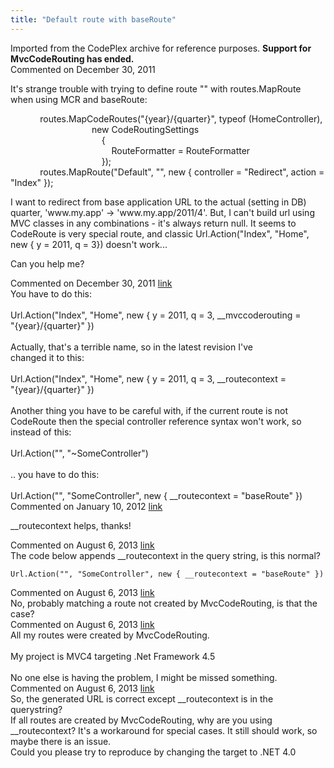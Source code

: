 ```yaml
---
title: "Default route with baseRoute"
---
```

<div class="note">
   Imported from the CodePlex archive for reference purposes. <b>Support for MvcCodeRouting has ended.</b></div>
<div id="post718635" class="discussion-comment op">
   <div class="discussion-header">Commented on 
      <time datetime="2011-12-30T04:08:25.137-08:00" title="2011-12-30T04:08:25.137-08:00">December 30, 2011</time>
   </div>
   <div class="discussion-message">
<p>It's strange trouble with trying to define route &quot;&quot; with routes.MapRoute when using MCR and baseRoute:</p>
<p>&nbsp;&nbsp;&nbsp; &nbsp;&nbsp;&nbsp; &nbsp;&nbsp;&nbsp; routes.MapCodeRoutes(&quot;{year}/{quarter}&quot;, typeof (HomeController),<br>
&nbsp;&nbsp;&nbsp; &nbsp;&nbsp;&nbsp; &nbsp;&nbsp;&nbsp; &nbsp;&nbsp;&nbsp;&nbsp;&nbsp;&nbsp;&nbsp;&nbsp;&nbsp;&nbsp;&nbsp;&nbsp;&nbsp;&nbsp;&nbsp;&nbsp;&nbsp;&nbsp;&nbsp;&nbsp; new CodeRoutingSettings<br>
&nbsp;&nbsp;&nbsp; &nbsp;&nbsp;&nbsp; &nbsp;&nbsp;&nbsp; &nbsp;&nbsp;&nbsp;&nbsp;&nbsp;&nbsp;&nbsp;&nbsp;&nbsp;&nbsp;&nbsp;&nbsp;&nbsp;&nbsp;&nbsp;&nbsp;&nbsp;&nbsp;&nbsp;&nbsp; &nbsp;&nbsp;&nbsp; {<br>
&nbsp;&nbsp;&nbsp; &nbsp;&nbsp;&nbsp; &nbsp;&nbsp;&nbsp; &nbsp;&nbsp;&nbsp;&nbsp;&nbsp;&nbsp;&nbsp;&nbsp;&nbsp;&nbsp;&nbsp;&nbsp;&nbsp;&nbsp;&nbsp;&nbsp;&nbsp;&nbsp;&nbsp;&nbsp; &nbsp;&nbsp;&nbsp; &nbsp;&nbsp;&nbsp; RouteFormatter = RouteFormatter<br>
&nbsp;&nbsp;&nbsp; &nbsp;&nbsp;&nbsp; &nbsp;&nbsp;&nbsp; &nbsp;&nbsp;&nbsp;&nbsp;&nbsp;&nbsp;&nbsp;&nbsp;&nbsp;&nbsp;&nbsp;&nbsp;&nbsp;&nbsp;&nbsp;&nbsp;&nbsp;&nbsp;&nbsp;&nbsp; &nbsp;&nbsp;&nbsp; });<br>
&nbsp;&nbsp;&nbsp; &nbsp;&nbsp;&nbsp; &nbsp;&nbsp;&nbsp; routes.MapRoute(&quot;Default&quot;, &quot;&quot;, new { controller = &quot;Redirect&quot;, action = &quot;Index&quot; });</p>
<p>I want to redirect from base application URL to the actual (setting in DB) quarter, 'www.my.app' -&gt; 'www.my.app/2011/4'. But, I can't build url using MVC classes in any combinations - it's always return null. It seems to CodeRoute is very special route,
 and classic Url.Action(&quot;Index&quot;, &quot;Home&quot;, new { y = 2011, q = 3}) doesn't work...</p>
<p>Can you help me?</p>
</div>
</div>
<div id="post718738" class="discussion-comment">
   <div class="discussion-header">Commented on 
      <time datetime="2011-12-30T08:15:43.017-08:00" title="2011-12-30T08:15:43.017-08:00">December 30, 2011</time> <a href="#post718738" class="post-link">link</a></div>
   <div class="discussion-message">You have to do this:<br>
<br>
Url.Action(&quot;Index&quot;, &quot;Home&quot;, new { y = 2011, q = 3, __mvccoderouting =<br>
&quot;{year}/{quarter}&quot; })<br>
<br>
Actually, that's a terrible name, so in the latest revision I've<br>
changed it to this:<br>
<br>
Url.Action(&quot;Index&quot;, &quot;Home&quot;, new { y = 2011, q = 3, __routecontext =<br>
&quot;{year}/{quarter}&quot; })<br>
<br>
Another thing you have to be careful with, if the current route is not<br>
CodeRoute then the special controller reference syntax won't work, so<br>
instead of this:<br>
<br>
Url.Action(&quot;&quot;, &quot;~SomeController&quot;)<br>
<br>
.. you have to do this:<br>
<br>
Url.Action(&quot;&quot;, &quot;SomeController&quot;, new { __routecontext = &quot;baseRoute&quot; })</div>
</div>
<div id="post722956" class="discussion-comment">
   <div class="discussion-header">Commented on 
      <time datetime="2012-01-10T01:43:13.293-08:00" title="2012-01-10T01:43:13.293-08:00">January 10, 2012</time> <a href="#post722956" class="post-link">link</a></div>
   <div class="discussion-message"><p>__routecontext helps, thanks!</p></div>
</div>
<div id="post1077133" class="discussion-comment">
   <div class="discussion-header">Commented on 
      <time datetime="2013-08-06T01:20:38.893-07:00" title="2013-08-06T01:20:38.893-07:00">August 6, 2013</time> <a href="#post1077133" class="post-link">link</a></div>
   <div class="discussion-message">The code below appends __routecontext in the query string, is this normal?<br />
<pre><code>Url.Action(&quot;&quot;, &quot;SomeController&quot;, new { __routecontext = &quot;baseRoute&quot; })</code></pre>

</div>
</div>
<div id="post1077226" class="discussion-comment">
   <div class="discussion-header">Commented on 
      <time datetime="2013-08-06T05:52:34.273-07:00" title="2013-08-06T05:52:34.273-07:00">August 6, 2013</time> <a href="#post1077226" class="post-link">link</a></div>
   <div class="discussion-message">No, probably matching a route not created by MvcCodeRouting, is that the case?<br />
</div>
</div>
<div id="post1077254" class="discussion-comment">
   <div class="discussion-header">Commented on 
      <time datetime="2013-08-06T06:56:23.47-07:00" title="2013-08-06T06:56:23.47-07:00">August 6, 2013</time> <a href="#post1077254" class="post-link">link</a></div>
   <div class="discussion-message">All my routes were created by MvcCodeRouting.<br />
<br />
My project is MVC4 targeting .Net Framework 4.5<br />
<br />
No one else is having the problem, I might be missed something.<br />
</div>
</div>
<div id="post1077266" class="discussion-comment">
   <div class="discussion-header">Commented on 
      <time datetime="2013-08-06T07:18:50.307-07:00" title="2013-08-06T07:18:50.307-07:00">August 6, 2013</time> <a href="#post1077266" class="post-link">link</a></div>
   <div class="discussion-message">So, the generated URL is correct except __routecontext is in the querystring?<br />
If all routes are created by MvcCodeRouting, why are you using __routecontext? It's a workaround for special cases. It still should work, so maybe there is an issue.<br />
Could you please try to reproduce by changing the target to .NET 4.0<br />
</div>
</div>